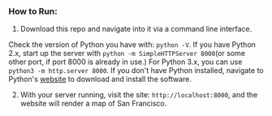 

### How to Run:

1. Download this repo and navigate into it via a command line interface.

Check the version of Python you have with: `python -V`. If you have Python 2.x, start up the server with `python -m SimpleHTTPServer 8000`(or some other port, if port 8000 is already in use.) For Python 3.x, you can use `python3 -m http.server 8000`. If you don't have Python installed, navigate to Python's [website](https://www.python.org/) to download and install the software.

2. With your server running, visit the site: `http://localhost:8000`, and the website will render a map of San Francisco.
